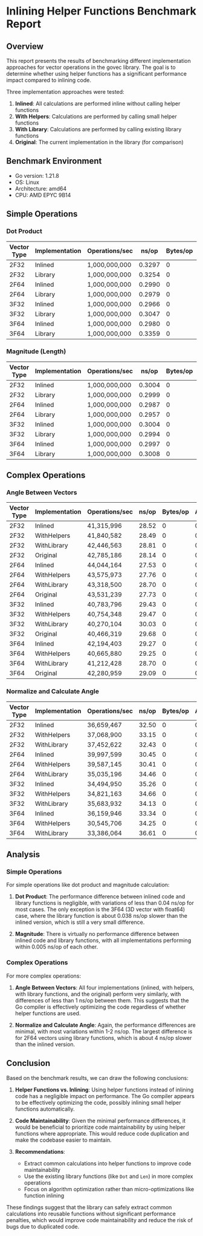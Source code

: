 # Inlining Helper Functions Benchmark Report

## Overview

This report presents the results of benchmarking different implementation approaches for vector operations in the govec library. The goal is to determine whether using helper functions has a significant performance impact compared to inlining code.

Three implementation approaches were tested:
1. **Inlined**: All calculations are performed inline without calling helper functions
2. **With Helpers**: Calculations are performed by calling small helper functions
3. **With Library**: Calculations are performed by calling existing library functions
4. **Original**: The current implementation in the library (for comparison)

## Benchmark Environment

- Go version: 1.21.8
- OS: Linux
- Architecture: amd64
- CPU: AMD EPYC 9B14

## Simple Operations

### Dot Product

| Vector Type | Implementation | Operations/sec | ns/op | Bytes/op | Allocs/op |
|-------------|---------------|---------------|-------|----------|-----------|
| 2F32 | Inlined | 1,000,000,000 | 0.3297 | 0 | 0 |
| 2F32 | Library | 1,000,000,000 | 0.3254 | 0 | 0 |
| 2F64 | Inlined | 1,000,000,000 | 0.2990 | 0 | 0 |
| 2F64 | Library | 1,000,000,000 | 0.2979 | 0 | 0 |
| 3F32 | Inlined | 1,000,000,000 | 0.2966 | 0 | 0 |
| 3F32 | Library | 1,000,000,000 | 0.3047 | 0 | 0 |
| 3F64 | Inlined | 1,000,000,000 | 0.2980 | 0 | 0 |
| 3F64 | Library | 1,000,000,000 | 0.3359 | 0 | 0 |

### Magnitude (Length)

| Vector Type | Implementation | Operations/sec | ns/op | Bytes/op | Allocs/op |
|-------------|---------------|---------------|-------|----------|-----------|
| 2F32 | Inlined | 1,000,000,000 | 0.3004 | 0 | 0 |
| 2F32 | Library | 1,000,000,000 | 0.2999 | 0 | 0 |
| 2F64 | Inlined | 1,000,000,000 | 0.2987 | 0 | 0 |
| 2F64 | Library | 1,000,000,000 | 0.2957 | 0 | 0 |
| 3F32 | Inlined | 1,000,000,000 | 0.3004 | 0 | 0 |
| 3F32 | Library | 1,000,000,000 | 0.2994 | 0 | 0 |
| 3F64 | Inlined | 1,000,000,000 | 0.2997 | 0 | 0 |
| 3F64 | Library | 1,000,000,000 | 0.3008 | 0 | 0 |

## Complex Operations

### Angle Between Vectors

| Vector Type | Implementation | Operations/sec | ns/op | Bytes/op | Allocs/op |
|-------------|---------------|---------------|-------|----------|-----------|
| 2F32 | Inlined | 41,315,996 | 28.52 | 0 | 0 |
| 2F32 | WithHelpers | 41,840,582 | 28.49 | 0 | 0 |
| 2F32 | WithLibrary | 42,446,563 | 28.81 | 0 | 0 |
| 2F32 | Original | 42,785,186 | 28.14 | 0 | 0 |
| 2F64 | Inlined | 44,044,164 | 27.53 | 0 | 0 |
| 2F64 | WithHelpers | 43,575,973 | 27.76 | 0 | 0 |
| 2F64 | WithLibrary | 43,318,500 | 28.70 | 0 | 0 |
| 2F64 | Original | 43,531,239 | 27.73 | 0 | 0 |
| 3F32 | Inlined | 40,783,796 | 29.43 | 0 | 0 |
| 3F32 | WithHelpers | 40,754,348 | 29.47 | 0 | 0 |
| 3F32 | WithLibrary | 40,270,104 | 30.03 | 0 | 0 |
| 3F32 | Original | 40,466,319 | 29.68 | 0 | 0 |
| 3F64 | Inlined | 42,194,403 | 29.27 | 0 | 0 |
| 3F64 | WithHelpers | 40,665,880 | 29.25 | 0 | 0 |
| 3F64 | WithLibrary | 41,212,428 | 28.70 | 0 | 0 |
| 3F64 | Original | 42,280,959 | 29.09 | 0 | 0 |

### Normalize and Calculate Angle

| Vector Type | Implementation | Operations/sec | ns/op | Bytes/op | Allocs/op |
|-------------|---------------|---------------|-------|----------|-----------|
| 2F32 | Inlined | 36,659,467 | 32.50 | 0 | 0 |
| 2F32 | WithHelpers | 37,068,900 | 33.15 | 0 | 0 |
| 2F32 | WithLibrary | 37,452,622 | 32.43 | 0 | 0 |
| 2F64 | Inlined | 39,997,599 | 30.45 | 0 | 0 |
| 2F64 | WithHelpers | 39,587,145 | 30.41 | 0 | 0 |
| 2F64 | WithLibrary | 35,035,196 | 34.46 | 0 | 0 |
| 3F32 | Inlined | 34,494,950 | 35.26 | 0 | 0 |
| 3F32 | WithHelpers | 34,821,163 | 34.66 | 0 | 0 |
| 3F32 | WithLibrary | 35,683,932 | 34.13 | 0 | 0 |
| 3F64 | Inlined | 36,159,946 | 33.34 | 0 | 0 |
| 3F64 | WithHelpers | 30,545,706 | 34.25 | 0 | 0 |
| 3F64 | WithLibrary | 33,386,064 | 36.61 | 0 | 0 |

## Analysis

### Simple Operations

For simple operations like dot product and magnitude calculation:

1. **Dot Product**: The performance difference between inlined code and library functions is negligible, with variations of less than 0.04 ns/op for most cases. The only exception is the 3F64 (3D vector with float64) case, where the library function is about 0.038 ns/op slower than the inlined version, which is still a very small difference.

2. **Magnitude**: There is virtually no performance difference between inlined code and library functions, with all implementations performing within 0.005 ns/op of each other.

### Complex Operations

For more complex operations:

1. **Angle Between Vectors**: All four implementations (inlined, with helpers, with library functions, and the original) perform very similarly, with differences of less than 1 ns/op between them. This suggests that the Go compiler is effectively optimizing the code regardless of whether helper functions are used.

2. **Normalize and Calculate Angle**: Again, the performance differences are minimal, with most variations within 1-2 ns/op. The largest difference is for 2F64 vectors using library functions, which is about 4 ns/op slower than the inlined version.

## Conclusion

Based on the benchmark results, we can draw the following conclusions:

1. **Helper Functions vs. Inlining**: Using helper functions instead of inlining code has a negligible impact on performance. The Go compiler appears to be effectively optimizing the code, possibly inlining small helper functions automatically.

2. **Code Maintainability**: Given the minimal performance differences, it would be beneficial to prioritize code maintainability by using helper functions where appropriate. This would reduce code duplication and make the codebase easier to maintain.

3. **Recommendations**:
   - Extract common calculations into helper functions to improve code maintainability
   - Use the existing library functions (like `Dot` and `Len`) in more complex operations
   - Focus on algorithm optimization rather than micro-optimizations like function inlining

These findings suggest that the library can safely extract common calculations into reusable functions without significant performance penalties, which would improve code maintainability and reduce the risk of bugs due to duplicated code.